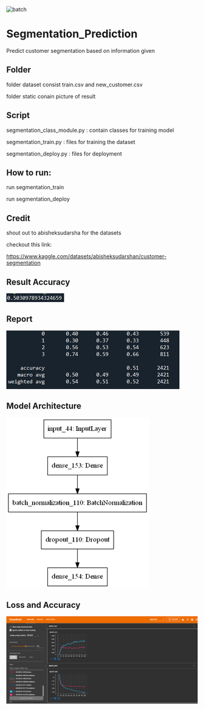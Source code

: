![batch](https://img.shields.io/badge/Python-3776AB?style=for-the-badge&logo=python&logoColor=white)

# Segmentation_Prediction
 Predict customer segmentation based on information given

## Folder
 folder dataset consist train.csv and new_customer.csv 
 
 folder static conain picture of result 
 
## Script
segmentation_class_module.py : contain classes for training model

segmentation_train.py : files for training the dataset 

segmentation_deploy.py : files for deployment

## How to run:
 run segmentation_train
 
 run segmentation_deploy
 
## Credit
 shout out to abisheksudarsha for the datasets
 
 checkout this link:
 
 https://www.kaggle.com/datasets/abisheksudarshan/customer-segmentation
 
## Result Accuracy 
![image](static/acc_score.PNG)

## Report
![](static/report.PNG)

## Model Architecture
![](static/model.png)

## Loss and Accuracy
![](static/tesorboard.PNG)


